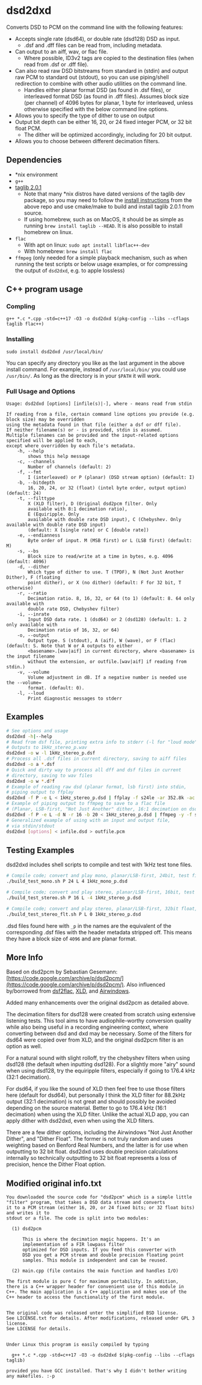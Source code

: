 # dsd2dxd

Converts DSD to PCM on the command line with the following features:
- Accepts single rate (dsd64), or double rate (dsd128) DSD as input.
  - .dsf and .dff files can be read from, including metadata.
- Can output to an aiff, wav, or flac file.
  - Where possible, ID3v2 tags are copied to the destination files (when read from .dsf or .dff file).
- Can also read raw DSD bitstreams from standard in (stdin) and output raw PCM to standard out (stdout), so you can use piping/shell redirection to combine with other audio utilities on the command line.
  - Handles either planar format DSD (as found in .dsf files), or interleaved format DSD (as found in .dff files). Assumes block size (per channel) of 4096 bytes for planar, 1 byte for interleaved, unless otherwise specified with the below command line options.
- Allows you to specify the type of dither to use on output
- Output bit depth can be either 16, 20, or 24 fixed integer PCM, or 32 bit float PCM.
  - The dither will be optimized accordingly, including for 20 bit output.
- Allows you to choose between different decimation filters.

## Dependencies

- \*nix environment
- `g++`
- [taglib 2.0.1](https://github.com/taglib/taglib)
  - Note that many *nix distros have dated versions of the taglib dev package, so you may need to follow the [install instructions](https://github.com/taglib/taglib/blob/master/INSTALL.md) from the above repo and use cmake/make to build and install taglib 2.0.1 from source.
  - If using homebrew, such as on MacOS, it should be as simple as running `brew install taglib --HEAD`. It is also possible to install homebrew on linux.
- `flac`
  - With apt on linux: `sudo apt install libflac++-dev`
  - With homebrew: `brew install flac`
- `ffmpeg` (only needed for a simple playback mechanism, such as when running the test scripts or below usage examples, or for compressing the output of `dsd2dxd`, e.g. to apple lossless)

## C++ program usage

### Compling

`g++ *.c *.cpp -std=c++17 -O3 -o dsd2dxd $(pkg-config --libs --cflags taglib flac++)`

### Installing

`sudo install dsd2dxd /usr/local/bin/`

You can specify any directory you like as the last argument in the above install command. For example, instead of `/usr/local/bin/` you could use `/usr/bin/`. As long as the directory is in your `$PATH` it will work.

### Full Usage and Options

```
Usage: dsd2dxd [options] [infile(s)|-], where - means read from stdin

If reading from a file, certain command line options you provide (e.g. block size) may be overridden
using the metadata found in that file (either a dsf or dff file).
If neither filename(s) or - is provided, stdin is assumed.
Multiple filenames can be provided and the input-related options specified will be applied to each,
except where overridden by each file's metadata.
    -h, --help
        shows this help message
    -c, --channels
        Number of channels (default: 2)
    -f, --fmt
        I (interleaved) or P (planar) (DSD stream option) (default: I)
    -b, --bitdepth
        16, 20, 24, or 32 (float) (intel byte order, output option) (default: 24)
    -t, --filttype
        X (XLD filter), D (Original dsd2pcm filter. Only
        available with 8:1 decimation ratio),
        E (Equiripple. Only
        available with double rate DSD input), C (Chebyshev. Only available with double rate DSD input)
        (default: X [single rate] or C [double rate])
    -e, --endianness
        Byte order of input. M (MSB first) or L (LSB first) (default: M)
    -s, --bs
        Block size to read/write at a time in bytes, e.g. 4096 (default: 4096)
    -d, --dither
        Which type of dither to use. T (TPDF), N (Not Just Another Dither), F (floating
        point dither), or X (no dither) (default: F for 32 bit, T otherwise)
    -r, --ratio
        Decimation ratio. 8, 16, 32, or 64 (to 1) (default: 8. 64 only available with
        double rate DSD, Chebyshev filter)
    -i, --inrate
        Input DSD data rate. 1 (dsd64) or 2 (dsd128) (default: 1. 2 only available with
        Decimation ratio of 16, 32, or 64)
    -o, --output
        Output type. S (stdout), A (aif), W (wave), or F (flac) (default: S. Note that W or A outputs to either
        <basename>.[wav|aif] in current directory, where <basename> is the input filename
        without the extension, or outfile.[wav|aif] if reading from stdin.)
    -v, --volume
        Volume adjustment in dB. If a negative number is needed use the --volume=
        format. (default: 0).
    -l, --loud
        Print diagnostic messages to stderr
```

## Examples

```bash
# See options and usage
dsd2dxd -h|--help
# Read from dsf file, printing extra info to stderr (-l for "loud mode").
# Outputs to 1kHz_stereo_p.wav
dsd2dxd -o w -l 1kHz_stereo_p.dsf
# Process all .dsf files in current directory, saving to aiff files
dsd2dxd -o a *.dsf
# Quick and dirty way to process all dff and dsf files in current
# directory, saving to wav files
dsd2dxd -o w *.d?f
# Example of reading raw dsd (planar format, lsb first) into stdin,
# piping output to ffplay
dsd2dxd -f P -e L < 1kHz_stereo_p.dsd | ffplay -f s24le -ar 352.8k -ac 2 -i -
# Example of piping output to ffmpeg to save to a flac file
# (Planar, LSB-first, "Not Just Another" dither, 16:1 decimation on dsd64 input file, quantized to 20 bits)
dsd2dxd -f P -e L -d N -r 16 -b 20 < 1kHz_stereo_p.dsd | ffmpeg -y -f s24le -ar 176.4k -ac 2 -i - -c:a flac outfile.flac
# Generalized example of using with an input and output file,
# via stdin/stdout
dsd2dxd [options] < infile.dsd > outfile.pcm
```

## Testing Examples

dsd2dxd includes shell scripts to compile and test with 1kHz test tone files. 

```bash
# Compile code; convert and play mono, planar/LSB-first, 24bit, test file w 4dB boost
./build_test_mono.sh P 24 L 4 1kHz_mono_p.dsd

# Compile code; convert and play stereo, planar/LSB-first, 16bit, test file w 4dB cut
./build_test_stereo.sh P 16 L -4 1kHz_stereo_p.dsd

# Compile code; convert and play stereo, planar/LSB-first, 32bit float, test file with no volume adj
./build_test_stereo_flt.sh P L 0 1kHz_stereo_p.dsd
```

.dsd files found here with `_p` in the names are the equivalent of the corresponding .dsf files with the header metadata stripped off. This means they have a block size of `4096` and are planar format.

## More Info

Based on dsd2pcm by Sebastian Gesemann: [https://code.google.com/archive/p/dsd2pcm/](https://code.google.com/archive/p/dsd2pcm/). Also influenced by/borrowed from [dsf2flac](https://github.com/hank/dsf2flac), [XLD](https://tmkk.undo.jp/xld/index_e.html), and [Airwindows](https://www.airwindows.com).

Added many enhancements over the original dsd2pcm as detailed above.

The decimation filters for dsd128 were created from scratch using extensive listening tests. This tool aims to have audiophile-worthy conversion quality while also being useful in a recording engineering context, where converting between dsd and dxd may be necessary. Some of the filters for dsd64 were copied over from XLD, and the original dsd2pcm filter is an option as well.

For a natural sound with slight rolloff, try the chebyshev filters when using dsd128 (the default when inputting dsd128). For a slightly more "airy" sound when using dsd128, try the equiripple filters, especially if going to 176.4 kHz (32:1 decimation).

For dsd64, if you like the sound of XLD then feel free to use those filters here (default for dsd64), but personally I think the XLD filter for 88.2kHz output (32:1 decimation) is not great and should possibly be avoided depending on the source material. Better to go to 176.4 kHz (16:1 decimation) when using the XLD filter. Unlike the actual XLD app, you can apply dither with dsd2dxd, even when using the XLD filters.

There are a few dither options, including the Airwindows "Not Just Another Dither", and "Dither Float". The former is not truly random and uses weighting based on Benford Real Numbers, and the latter is for use when outputting to 32 bit float. dsd2dxd uses double precision calculations internally so technically outputting to 32 bit float represents a loss of precision, hence the Dither Float option.

## Modified original info.txt

```
You downloaded the source code for "dsd2pcm" which is a simple little
"filter" program, that takes a DSD data stream and converts
it to a PCM stream (either 16, 20, or 24 fixed bits; or 32 float bits) and writes it to
stdout or a file. The code is split into two modules:

  (1) dsd2pcm

      This is where the decimation magic happens. It's an
      implementation of a FIR lowpass filter
      optimized for DSD inputs. If you feed this converter with
      DSD you get a PCM stream and double precision floating point
      samples. This module is independent and can be reused.

  (2) main.cpp (file contains the main function and handles I/O)

The first module is pure C for maximum portability. In addition,
there is a C++ wrapper header for convenient use of this module in
C++. The main application is a C++ application and makes use of the
C++ header to access the functionality of the first module.


The original code was released unter the simplified BSD license.
See LICENSE.txt for details. After modifications, released under GPL 3 license.
See LICENSE for details.


Under Linux this program is easily compiled by typing

  g++ *.c *.cpp -std=c++17 -O3 -o dsd2dxd $(pkg-config --libs --cflags taglib)

provided you have GCC installed. That's why I didn't bother writing
any makefiles. :-p
```

